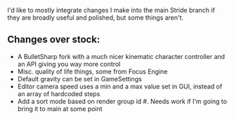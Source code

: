 I'd like to mostly integrate changes I make into the main Stride branch if they are broadly useful and polished, but some things aren't.
## Changes over stock:
- A BulletSharp fork with a much nicer kinematic character controller and an API giving you way more control
- Misc. quality of life things, some from Focus Engine
- Default gravity can be set in GameSettings
- Editor camera speed uses a min and a max value set in GUI, instead of an array of hardcoded steps
- Add a sort mode based on render group id #. Needs work if I'm going to bring it to main at some point